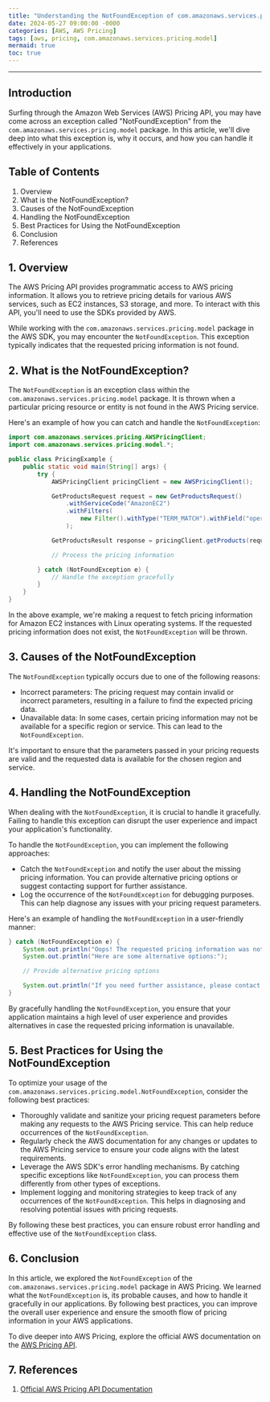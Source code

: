 ```yaml
---
title: "Understanding the NotFoundException of com.amazonaws.services.pricing.model in AWS Pricing"
date: 2024-05-27 09:00:00 -0000
categories: [AWS, AWS Pricing]
tags: [aws, pricing, com.amazonaws.services.pricing.model]
mermaid: true
toc: true
---
```



---

## Introduction

Surfing through the Amazon Web Services (AWS) Pricing API, you may have come across an exception called "NotFoundException" from the `com.amazonaws.services.pricing.model` package. In this article, we'll dive deep into what this exception is, why it occurs, and how you can handle it effectively in your applications.

## Table of Contents

1. Overview
2. What is the NotFoundException?
3. Causes of the NotFoundException
4. Handling the NotFoundException
5. Best Practices for Using the NotFoundException
6. Conclusion
7. References

## 1. Overview

The AWS Pricing API provides programmatic access to AWS pricing information. It allows you to retrieve pricing details for various AWS services, such as EC2 instances, S3 storage, and more. To interact with this API, you'll need to use the SDKs provided by AWS.

While working with the `com.amazonaws.services.pricing.model` package in the AWS SDK, you may encounter the `NotFoundException`. This exception typically indicates that the requested pricing information is not found.

## 2. What is the NotFoundException?

The `NotFoundException` is an exception class within the `com.amazonaws.services.pricing.model` package. It is thrown when a particular pricing resource or entity is not found in the AWS Pricing service.

Here's an example of how you can catch and handle the `NotFoundException`:

```java
import com.amazonaws.services.pricing.AWSPricingClient;
import com.amazonaws.services.pricing.model.*;

public class PricingExample {
    public static void main(String[] args) {
        try {
            AWSPricingClient pricingClient = new AWSPricingClient();

            GetProductsRequest request = new GetProductsRequest()
                .withServiceCode("AmazonEC2")
                .withFilters(
                    new Filter().withType("TERM_MATCH").withField("operatingSystem").withValue("Linux")
                );

            GetProductsResult response = pricingClient.getProducts(request);

            // Process the pricing information

        } catch (NotFoundException e) {
            // Handle the exception gracefully
        }
    }
}
```

In the above example, we're making a request to fetch pricing information for Amazon EC2 instances with Linux operating systems. If the requested pricing information does not exist, the `NotFoundException` will be thrown.

## 3. Causes of the NotFoundException

The `NotFoundException` typically occurs due to one of the following reasons:
- Incorrect parameters: The pricing request may contain invalid or incorrect parameters, resulting in a failure to find the expected pricing data.
- Unavailable data: In some cases, certain pricing information may not be available for a specific region or service. This can lead to the `NotFoundException`.

It's important to ensure that the parameters passed in your pricing requests are valid and the requested data is available for the chosen region and service.

## 4. Handling the NotFoundException

When dealing with the `NotFoundException`, it is crucial to handle it gracefully. Failing to handle this exception can disrupt the user experience and impact your application's functionality.

To handle the `NotFoundException`, you can implement the following approaches:
- Catch the `NotFoundException` and notify the user about the missing pricing information. You can provide alternative pricing options or suggest contacting support for further assistance.
- Log the occurrence of the `NotFoundException` for debugging purposes. This can help diagnose any issues with your pricing request parameters.

Here's an example of handling the `NotFoundException` in a user-friendly manner:

```java
} catch (NotFoundException e) {
    System.out.println("Oops! The requested pricing information was not found.");
    System.out.println("Here are some alternative options:");

    // Provide alternative pricing options

    System.out.println("If you need further assistance, please contact our support team.");
}
```

By gracefully handling the `NotFoundException`, you ensure that your application maintains a high level of user experience and provides alternatives in case the requested pricing information is unavailable.

## 5. Best Practices for Using the NotFoundException

To optimize your usage of the `com.amazonaws.services.pricing.model.NotFoundException`, consider the following best practices:

- Thoroughly validate and sanitize your pricing request parameters before making any requests to the AWS Pricing service. This can help reduce occurrences of the `NotFoundException`.
- Regularly check the AWS documentation for any changes or updates to the AWS Pricing service to ensure your code aligns with the latest requirements.
- Leverage the AWS SDK's error handling mechanisms. By catching specific exceptions like `NotFoundException`, you can process them differently from other types of exceptions.
- Implement logging and monitoring strategies to keep track of any occurrences of the `NotFoundException`. This helps in diagnosing and resolving potential issues with pricing requests.

By following these best practices, you can ensure robust error handling and effective use of the `NotFoundException` class.

## 6. Conclusion

In this article, we explored the `NotFoundException` of the `com.amazonaws.services.pricing.model` package in AWS Pricing. We learned what the `NotFoundException` is, its probable causes, and how to handle it gracefully in our applications. By following best practices, you can improve the overall user experience and ensure the smooth flow of pricing information in your AWS applications.

To dive deeper into AWS Pricing, explore the official AWS documentation on the [AWS Pricing API](https://docs.aws.amazon.com/awsaccountbilling/latest/aboutv2/usingpolicies.html).

## 7. References

1. [Official AWS Pricing API Documentation](https://docs.aws.amazon.com/awsaccountbilling/latest/aboutv2/usingpolicies.html)
